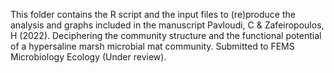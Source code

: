 This folder contains the R script and the input files to (re)produce the analysis and graphs included in the manuscript Pavloudi, C & Zafeiropoulos, H (2022). Deciphering the community structure and the functional potential of a hypersaline marsh microbial mat community. Submitted to FEMS Microbiology Ecology (Under review). 
